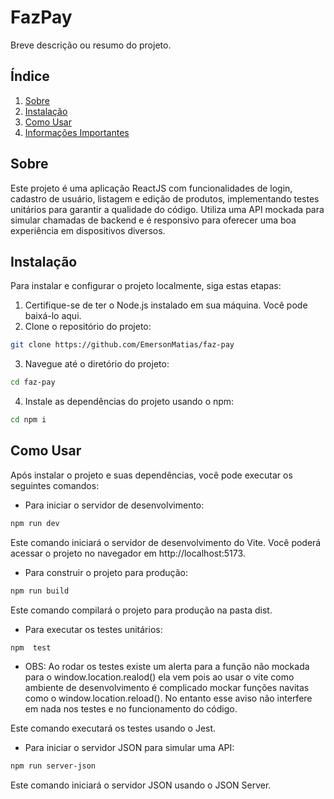# FazPay

Breve descrição ou resumo do projeto.

## Índice

1. [Sobre](#sobre)
2. [Instalação](#instalação)
3. [Como Usar](#como-usar)
4. [Informações Importantes](#informaçoes-importantes)

## Sobre

Este projeto é uma aplicação ReactJS com funcionalidades de login, cadastro de usuário, listagem e edição de produtos, implementando testes unitários para garantir a qualidade do código. Utiliza uma API mockada para simular chamadas de backend e é responsivo para oferecer uma boa experiência em dispositivos diversos.

## Instalação
Para instalar e configurar o projeto localmente, siga estas etapas:
1. Certifique-se de ter o Node.js instalado em sua máquina. Você pode baixá-lo aqui.
2. Clone o repositório do projeto:
```bash
git clone https://github.com/EmersonMatias/faz-pay
```
3. Navegue até o diretório do projeto:
```bash
cd faz-pay
```
4. Instale as dependências do projeto usando o npm:
```bash
cd npm i
```
## Como Usar
Após instalar o projeto e suas dependências, você pode executar os seguintes comandos:

* Para iniciar o servidor de desenvolvimento:
```bash
npm run dev
```
Este comando iniciará o servidor de desenvolvimento do Vite. Você poderá acessar o projeto no navegador em http://localhost:5173.

* Para construir o projeto para produção:
```bash
npm run build
```
Este comando compilará o projeto para produção na pasta dist.

* Para executar os testes unitários:
```bash
npm  test
```

* OBS: Ao rodar os testes existe um alerta para a função não mockada para o window.location.realod() ela vem pois ao usar o vite como ambiente de desenvolvimento é complicado mockar funções navitas como o window.location.reload(). No entanto esse aviso não interfere em nada nos testes e no funcionamento do código. 

Este comando executará os testes usando o Jest.

* Para iniciar o servidor JSON para simular uma API:
```bash
npm run server-json
```
Este comando iniciará o servidor JSON usando o JSON Server.



